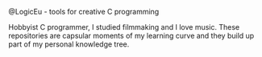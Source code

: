 @LogicEu - tools for creative C programming

Hobbyist C programmer, I studied filmmaking and I love music.
These repositories are capsular moments of my learning curve
and they build up part of my personal knowledge tree. 
